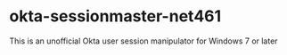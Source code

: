 # okta-sessionmaster-net461
This is an unofficial Okta user session manipulator for Windows 7 or later
